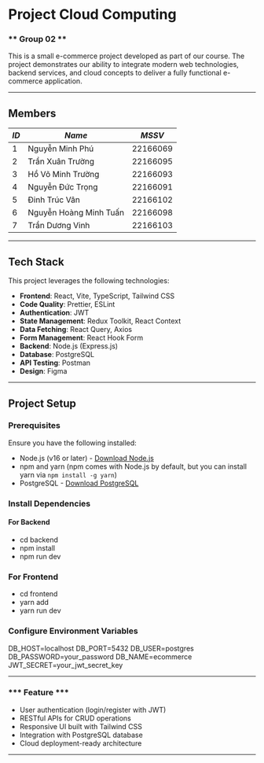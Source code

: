 # Project Cloud Computing ###

### ** Group 02 **
This is a small e-commerce project developed as part of our course. The project demonstrates our ability to integrate modern web technologies, backend services, 
and cloud concepts to deliver a fully functional e-commerce application.

----

## **Members**

| ***ID*** | ***Name***               | ***MSSV*** |
|----------|------------------------- |------------|
| 1        | Nguyễn Minh Phú          | 22166069   |
| 2        | Trần Xuân Trường         | 22166095   |
| 3        | Hồ Võ Minh Trường        | 22166093   |
| 4        | Nguyễn Đức Trọng         | 22166091   |
| 5        | Đinh Trúc Vân            | 22166102   |
| 6        | Nguyễn Hoàng Minh Tuấn   | 22166098   |
| 7        | Trần Dương Vinh          | 22166103   |


---

## **Tech Stack** ##
This project leverages the following technologies:  

- **Frontend**: React, Vite, TypeScript, Tailwind CSS  
- **Code Quality**: Prettier, ESLint  
- **Authentication**: JWT  
- **State Management**: Redux Toolkit, React Context  
- **Data Fetching**: React Query, Axios  
- **Form Management**: React Hook Form  
- **Backend**: Node.js (Express.js)  
- **Database**: PostgreSQL  
- **API Testing**: Postman  
- **Design**: Figma  

---

## **Project Setup**  

### **Prerequisites**

Ensure you have the following installed:

- Node.js (v16 or later) - [Download Node.js](https://nodejs.org/)
- npm and yarn (npm comes with Node.js by default, but you can install yarn via `npm install -g yarn`)
- PostgreSQL - [Download PostgreSQL](https://www.postgresql.org/download/)

### **Install Dependencies**
#### **For Backend**
- cd backend
- npm install
- npm run dev

### **For Frontend**
- cd frontend
- yarn add
- yarn run dev


### **Configure Environment Variables**
DB_HOST=localhost
DB_PORT=5432
DB_USER=postgres
DB_PASSWORD=your_password
DB_NAME=ecommerce
JWT_SECRET=your_jwt_secret_key

---


### *** Feature ***
  - User authentication (login/register with JWT)
  - RESTful APIs for CRUD operations
  - Responsive UI built with Tailwind CSS
  - Integration with PostgreSQL database
  - Cloud deployment-ready architecture

---
